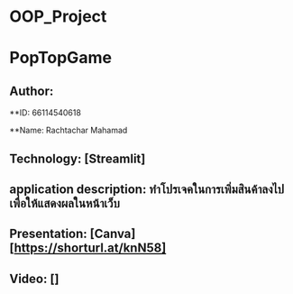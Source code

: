 # OOP_Project

# PopTopGame

## Author:

 **ID: 66114540618

 **Name: Rachtachar Mahamad

## Technology: [Streamlit]

## application description: ทำโปรเจคในการเพิ่มสินค้าลงไป เพื่อให้แสดงผลในหน้าเว็บ

## Presentation: [Canva] [https://shorturl.at/knN58]

## Video: []




